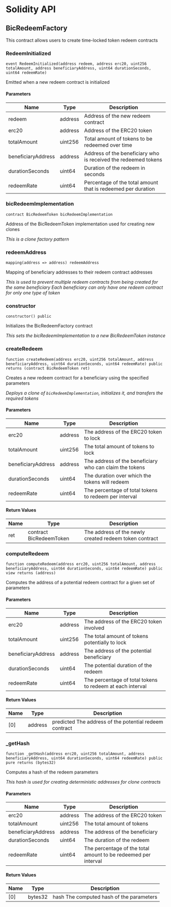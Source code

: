 # Solidity API

## BicRedeemFactory

This contract allows users to create time-locked token redeem contracts

### RedeemInitialized

```solidity
event RedeemInitialized(address redeem, address erc20, uint256 totalAmount, address beneficiaryAddress, uint64 durationSeconds, uint64 redeemRate)
```

Emitted when a new redeem contract is initialized

#### Parameters

| Name | Type | Description |
| ---- | ---- | ----------- |
| redeem | address | Address of the new redeem contract |
| erc20 | address | Address of the ERC20 token |
| totalAmount | uint256 | Total amount of tokens to be redeemed over time |
| beneficiaryAddress | address | Address of the beneficiary who is received the redeemed tokens |
| durationSeconds | uint64 | Duration of the redeem in seconds |
| redeemRate | uint64 | Percentage of the total amount that is redeemed per duration |

### bicRedeemImplementation

```solidity
contract BicRedeemToken bicRedeemImplementation
```

Address of the BicRedeemToken implementation used for creating new clones

_This is a clone factory pattern_

### redeemAddress

```solidity
mapping(address => address) redeemAddress
```

Mapping of beneficiary addresses to their redeem contract addresses

_This is used to prevent multiple redeem contracts from being created for the same beneficiary
Each beneficiary can only have one redeem contract for only one type of token_

### constructor

```solidity
constructor() public
```

Initializes the BicRedeemFactory contract

_This sets the bicRedeemImplementation to a new BicRedeemToken instance_

### createRedeem

```solidity
function createRedeem(address erc20, uint256 totalAmount, address beneficiaryAddress, uint64 durationSeconds, uint64 redeemRate) public returns (contract BicRedeemToken ret)
```

Creates a new redeem contract for a beneficiary using the specified parameters

_Deploys a clone of `bicRedeemImplementation`, initializes it, and transfers the required tokens_

#### Parameters

| Name | Type | Description |
| ---- | ---- | ----------- |
| erc20 | address | The address of the ERC20 token to lock |
| totalAmount | uint256 | The total amount of tokens to lock |
| beneficiaryAddress | address | The address of the beneficiary who can claim the tokens |
| durationSeconds | uint64 | The duration over which the tokens will redeem |
| redeemRate | uint64 | The percentage of total tokens to redeem per interval |

#### Return Values

| Name | Type | Description |
| ---- | ---- | ----------- |
| ret | contract BicRedeemToken | The address of the newly created redeem token contract |

### computeRedeem

```solidity
function computeRedeem(address erc20, uint256 totalAmount, address beneficiaryAddress, uint64 durationSeconds, uint64 redeemRate) public view returns (address)
```

Computes the address of a potential redeem contract for a given set of parameters

#### Parameters

| Name | Type | Description |
| ---- | ---- | ----------- |
| erc20 | address | The address of the ERC20 token involved |
| totalAmount | uint256 | The total amount of tokens potentially to lock |
| beneficiaryAddress | address | The address of the potential beneficiary |
| durationSeconds | uint64 | The potential duration of the redeem |
| redeemRate | uint64 | The percentage of total tokens to redeem at each interval |

#### Return Values

| Name | Type | Description |
| ---- | ---- | ----------- |
| [0] | address | predicted The address of the potential redeem contract |

### _getHash

```solidity
function _getHash(address erc20, uint256 totalAmount, address beneficiaryAddress, uint64 durationSeconds, uint64 redeemRate) public pure returns (bytes32)
```

Computes a hash of the redeem parameters

_This hash is used for creating deterministic addresses for clone contracts_

#### Parameters

| Name | Type | Description |
| ---- | ---- | ----------- |
| erc20 | address | The address of the ERC20 token |
| totalAmount | uint256 | The total amount of tokens |
| beneficiaryAddress | address | The address of the beneficiary |
| durationSeconds | uint64 | The duration of the redeem |
| redeemRate | uint64 | The percentage of the total amount to be redeemed per interval |

#### Return Values

| Name | Type | Description |
| ---- | ---- | ----------- |
| [0] | bytes32 | hash The computed hash of the parameters |

